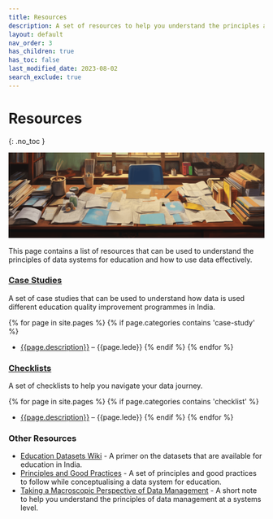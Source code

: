 ```yaml
---
title: Resources
description: A set of resources to help you understand the principles and history of data systems for education and how to use data effectively through case studies and checklists.
layout: default
nav_order: 3
has_children: true
has_toc: false
last_modified_date: 2023-08-02
search_exclude: true
---
```


# Resources
{: .no_toc }

![](/assets/images/Resources%20-%20Header.png)

This page contains a list of resources that can be used to understand the principles of data systems for education and how to use data effectively.

### [Case Studies](./case-studies/)
A set of case studies that can be used to understand how data is used different education quality improvement programmes in India.

{% for page in site.pages %}
  {% if page.categories contains 'case-study' %}
  -  [{{page.description}}]({{site.url}}{{page.url}}) – {{page.lede}}
  {% endif %}
{% endfor %}

### [Checklists](./checklists/)
A set of checklists to help you navigate your data journey.

{% for page in site.pages %}
  {% if page.categories contains 'checklist' %}
  -  [{{page.description}}]({{site.url}}{{page.url}}) – {{page.lede}}
  {% endif %}
{% endfor %}

### Other Resources
- [Education Datasets Wiki](./datasets) - A primer on the datasets that are available for education in India.
- [Principles and Good Practices](./principles) - A set of principles and good practices to follow while conceptualising a data system for education.
- [Taking a Macroscopic Perspective of Data Management](./data-management/) - A short note to help you understand the principles of data management at a systems level.